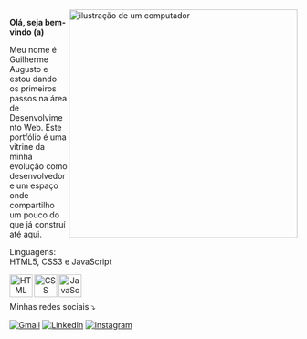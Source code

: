 <img src="https://raw.githubusercontent.com/MicaelliMedeiros/micaellimedeiros/master/image/computer-illustration.png" alt="ilustração de um computador" min-width="400px" max-width="400px" width="400px" align="right">
<p align="left">
<b>Olá, seja bem-vindo (a)</b>
<p align="left">
Meu nome é Guilherme Augusto e estou dando os primeiros passos na área de Desenvolvimento Web. Este portfólio é uma vitrine da minha evolução como desenvolvedor e um espaço onde compartilho um pouco do que já construí até aqui.
</p>

<p align="left">

  Linguagens:<br> 
  HTML5, CSS3 e JavaScript
  <p align="center">
 <img src="https://img.icons8.com/color/96/000000/html-5--v1.png" alt="HTML" width="40" align="left">
  <img src="https://img.icons8.com/color/96/000000/css3.png" alt="CSS" width="40" align="left">
  <img src="https://img.icons8.com/color/96/000000/javascript--v1.png" alt="JavaScript" width="40" align="left">
</p>

<p align="left">

</p>
<br>
<br>
<p>
Minhas redes sociais ⤵️
</p>

<p align="left">
  <a href="#" title="Gmail">
  <img src="https://img.shields.io/badge/-Gmail-FF0000?style=flat-square&labelColor=FF0000&logo=gmail&logoColor=white&link=mailto:guilherme.tavares.cavalcante@gmail.com" alt="Gmail"/></a>
  <a href="#" title="LinkedIn">
  <img src="https://img.shields.io/badge/-Linkedin-0e76a8?style=flat-square&logo=Linkedin&logoColor=white&link=https://www.linkedin.com/in/guilhermeatc/" alt="LinkedIn"/></a>
  <a href="#" title="Instagram">
  <img src="https://img.shields.io/badge/-Instagram-DF0174?style=flat-square&labelColor=DF0174&logo=instagram&logoColor=white&link=LINK-DO-SEU-INSTAGRAM" alt="Instagram"/></a>
</p>